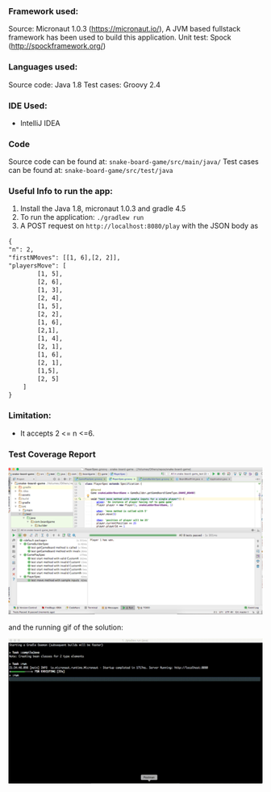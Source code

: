 ### Framework used:
Source: Micronaut 1.0.3 (https://micronaut.io/), A JVM based fullstack framework has been used to build this application.
Unit test: Spock (http://spockframework.org/)

### Languages used: 
Source code: Java 1.8
Test cases: Groovy 2.4

### IDE Used:
- IntelliJ IDEA

### Code
Source code can be found at: `snake-board-game/src/main/java/`
Test cases can be found at: `snake-board-game/src/test/java`

### Useful Info to run the app:
1. Install the Java 1.8, micronaut 1.0.3 and gradle 4.5
2. To run the application: `./gradlew run`
3. A POST request on `http://localhost:8080/play` with the JSON body as

```
{
"n": 2,
"firstNMoves": [[1, 6],[2, 2]],
"playersMove": [
		[1, 5],
		[2, 6],
		[1, 3],
		[2, 4],
		[1, 5],
		[2, 2],
		[1, 6],
		[2,1],
		[1, 4],
		[2, 1],
		[1, 6],
		[2, 1],
		[1,5],
		[2, 5]
	]
}
```

### Limitation:
- It accepts 2 <= n <=6.

### Test Coverage Report

![](https://github.com/shivamkrpandey/snake-board-game/blob/master/assets/test-cases.png)

and the running gif of the solution:

![](https://github.com/shivamkrpandey/snake-board-game/blob/master/assets/snakeladdergame.gif)